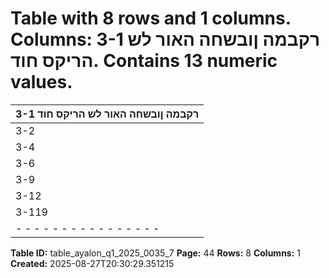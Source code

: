 # Table with 8 rows and 1 columns. Columns: 3-1 רקבמה ןובשחה האור לש הריקס חוד. Contains 13 numeric values.

| 3-1 רקבמה ןובשחה האור לש הריקס חוד |
|---|
| 3-2 | 3-3 יפסכה בצמה לע םייניב םידחואמ תוחוד |
| 3-4 | 3-5 רחא ללוכ חוורו דספה וא חוור לע םייניב םידחואמ תוחוד |
| 3-6 | 3-8 ןוהב םייונישה לע םייניב םידחואמ תוחוד |
| 3-9 | 3-11 םינמוזמה ימירזת לע םייניב םידחואמ תוחוד |
| 3-12 | 3-118 םייניב םידחואמה םייפסכה תוחודל םירואב |
| 3-119 | 3-123 )"ולוס"( הרבחה לש םידרפנה תוחודל םיסחייתמה םינותנ תיצמת -א חפסנ |
| - - - - - - - - - - - - - - - - |

**Table ID:** table_ayalon_q1_2025_0035_7
**Page:** 44
**Rows:** 8
**Columns:** 1
**Created:** 2025-08-27T20:30:29.351215
